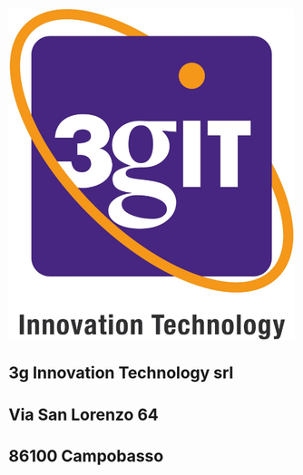 ![3gIT_logo](images/3gIT_Logo_cropped.jpg)

# 3g Innovation Technology srl
# Via San Lorenzo 64 
# 86100 Campobasso
